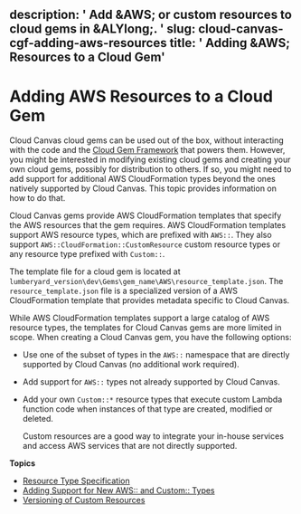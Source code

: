 description: ' Add &AWS; or custom resources to cloud gems in &ALYlong;. '
slug: cloud-canvas-cgf-adding-aws-resources
title: ' Adding &AWS; Resources to a Cloud Gem'
---
# Adding AWS Resources to a Cloud Gem<a name="cloud-canvas-cgf-adding-aws-resources"></a>

Cloud Canvas cloud gems can be used out of the box, without interacting with the code and the [Cloud Gem Framework](cloud-canvas-cloud-gem-framework-intro.md) that powers them\. However, you might be interested in modifying existing cloud gems and creating your own cloud gems, possibly for distribution to others\. If so, you might need to add support for additional AWS CloudFormation types beyond the ones natively supported by Cloud Canvas\. This topic provides information on how to do that\.

Cloud Canvas gems provide AWS CloudFormation templates that specify the AWS resources that the gem requires\. AWS CloudFormation templates support AWS resource types, which are prefixed with `AWS::`\. They also support `AWS::CloudFormation::CustomResource` custom resource types or any resource type prefixed with `Custom::`\.

The template file for a cloud gem is located at `lumberyard_version\dev\Gems\gem_name\AWS\resource_template.json`\. The `resource_template.json` file is a specialized version of a AWS CloudFormation template that provides metadata specific to Cloud Canvas\.

While AWS CloudFormation templates support a large catalog of AWS resource types, the templates for Cloud Canvas gems are more limited in scope\. When creating a Cloud Canvas gem, you have the following options:
+ Use one of the subset of types in the `AWS::` namespace that are directly supported by Cloud Canvas \(no additional work required\)\.
+ Add support for `AWS::` types not already supported by Cloud Canvas\. 
+ Add your own `Custom::*` resource types that execute custom Lambda function code when instances of that type are created, modified or deleted\. 

  Custom resources are a good way to integrate your in\-house services and access AWS services that are not directly supported\.

**Topics**
+ [Resource Type Specification](cloud-canvas-cgf-adding-aws-resources-resource-type-specification.md)
+ [Adding Support for New AWS:: and Custom:: Types](cloud-canvas-cgf-adding-aws-resources-adding-support-for-new-aws-and-custom-types.md)
+ [Versioning of Custom Resources](cloud-canvas-cgf-adding-aws-resources-versioning.md)